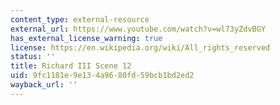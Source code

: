 ```yaml
---
content_type: external-resource
external_url: https://www.youtube.com/watch?v=wl73yZdvBGY
has_external_license_warning: true
license: https://en.wikipedia.org/wiki/All_rights_reserved
status: ''
title: Richard III Scene 12
uid: 9fc1181e-9e13-4a96-80fd-59bcb1bd2ed2
wayback_url: ''
---
```

